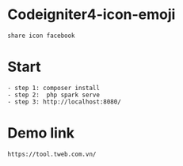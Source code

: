 # Codeigniter4-icon-emoji
    share icon facebook

# Start

    - step 1: composer install
    - step 2:  php spark serve
    - step 3: http://localhost:8080/

# Demo link

    https://tool.tweb.com.vn/